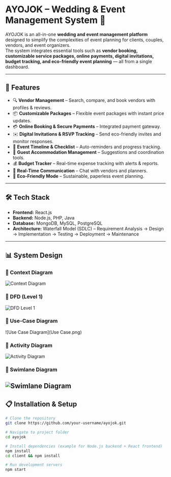 # AYOJOK – Wedding & Event Management System 🎉


AYOJOK is an all-in-one **wedding and event management platform** designed to simplify the complexities of event planning for clients, couples, vendors, and event organizers.  
The system integrates essential tools such as **vendor booking, customizable service packages, online payments, digital invitations, budget tracking, and eco-friendly event planning** — all from a single dashboard.  

---

## 🚀 Features

- 🔍 **Vendor Management** – Search, compare, and book vendors with profiles & reviews.  
- 📦 **Customizable Packages** – Flexible event packages with instant price updates.  
- 💳 **Online Booking & Secure Payments** – Integrated payment gateway.  
- ✉️ **Digital Invitations & RSVP Tracking** – Send eco-friendly invites and monitor responses.  
- 📅 **Event Timeline & Checklist** – Auto-reminders and progress tracking.  
- 🏨 **Guest Accommodation Management** – Suggestions and coordination tools.  
- 💰 **Budget Tracker** – Real-time expense tracking with alerts & reports.  
- 💬 **Real-Time Communication** – Chat with vendors and planners.  
- 🌱 **Eco-Friendly Mode** – Sustainable, paperless event planning.  

---

## 🛠️ Tech Stack

- **Frontend:** React.js  
- **Backend:** Node.js, PHP, Java  
- **Database:** MongoDB, MySQL, PostgreSQL  
- **Architecture:** Waterfall Model (SDLC) – Requirement Analysis → Design → Implementation → Testing → Deployment → Maintenance  

---

## 📊 System Design

### 📌 Context Diagram
![Context Diagram](Context.png)

### 📌 DFD (Level 1)
![DFD Level 1](DFD.png)

### 📌 Use-Case Diagram
![Use Case Diagram](Use Case.png)

### 📌 Activity Diagram
![Activity Diagram](Activity.png)

### 📌 Swimlane Diagram
![Swimlane Diagram](Swimlane.png)
---

## 📋 Installation & Setup

```bash
# Clone the repository
git clone https://github.com/your-username/ayojok.git

# Navigate to project folder
cd ayojok

# Install dependencies (example for Node.js backend + React frontend)
npm install
cd client && npm install

# Run development servers
npm start
